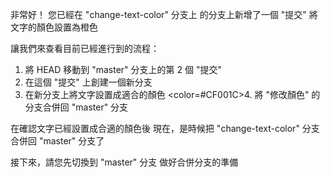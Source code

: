 非常好！
您已經在 "change-text-color" 分支上 的分支上新增了一個 "提交" 
將文字的顏色設置為橙色

讓我們來查看目前已經進行到的流程：
1. 將 HEAD 移動到 "master" 分支上的第 2 個 "提交"
2. 在這個 "提交" 上創建一個新分支
3. 在新分支上將文字設置成適合的顏色
<color=#CF001C>4. 將 "修改顏色" 的分支合併回 "master" 分支</color>
   
在確認文字已經設置成合適的顏色後
現在，是時候把 "change-text-color" 分支合併回 "master" 分支了

接下來，請您先切換到 "master" 分支
做好合併分支的準備

